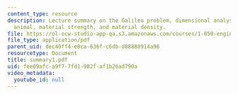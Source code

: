 ```yaml
---
content_type: resource
description: Lecture summary on the Galileo problem, dimensional analysis of an 'upscale'
  animal, material strength, and material density.
file: https://ol-ocw-studio-app-qa.s3.amazonaws.com/courses/1-050-engineering-mechanics-i-fall-2007/fee09afca9f77fd1982faf1b26ad790a_summary1.pdf
file_type: application/pdf
parent_uid: dec40ff4-e8ca-636f-c6db-d88880914a96
resourcetype: Document
title: summary1.pdf
uid: fee09afc-a9f7-7fd1-982f-af1b26ad790a
video_metadata:
  youtube_id: null
---
```

